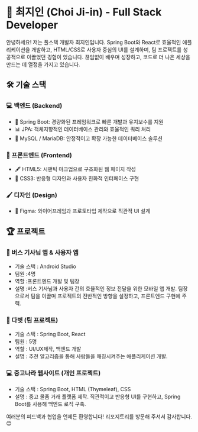 # 🌟 최지인 (Choi Ji-in) - Full Stack Developer
안녕하세요! 저는 풀스택 개발자 최지인입니다.
Spring Boot와 React로 효율적인 애플리케이션을 개발하고, HTML/CSS로 사용자 중심의 UI를 설계하며, 팀 프로젝트를 성공적으로 이끌었던 경험이 있습니다.
끊임없이 배우며 성장하고, 코드로 더 나은 세상을 만드는 데 열정을 가지고 있습니다.

## 🛠️ 기술 스택
### 💻 백엔드 (Backend)
- 🌱 Spring Boot: 경량화된 프레임워크로 빠른 개발과 유지보수를 지원
- 📊 JPA: 객체지향적인 데이터베이스 관리와 효율적인 쿼리 처리
- 🐬 MySQL / MariaDB: 안정적이고 확장 가능한 데이터베이스 솔루션
### 🎨 프론트엔드 (Frontend)
- 🖋️ HTML5: 시맨틱 마크업으로 구조화된 웹 페이지 작성
- 🎨 CSS3: 반응형 디자인과 사용자 친화적 인터페이스 구현
### 🖌️ 디자인 (Design)
- 🎨 Figma: 와이어프레임과 프로토타입 제작으로 직관적 UI 설계

## 🏆 프로젝트
### 🚌 버스 기사님 앱 & 사용자 앱
- 기술 스택 : Android Studio
- 팀원 :4명
- 역할 :프론트엔드 개발 및 팀장
- 설명 :버스 기사님과 사용자 간의 효율적인 정보 전달을 위한 모바일 앱 개발.
팀장으로서 팀을 이끌며 프로젝트의 전반적인 방향을 설정하고, 프론트엔드 구현에 주력.

### 🤝 다벗 (팀 프로젝트)
- 기술 스택 : Spring Boot, React
- 팀원 : 5명
- 역할 : UI/UX제작, 백엔드 개발
- 설명 : 추천 알고리즘을 통해 사람들을 매칭시켜주는 애플리케이션 개발.

### 💻 중고나라 웹사이트 (개인 프로젝트)
- 기술 스택 : Spring Boot, HTML (Thymeleaf), CSS
- 설명 : 중고 물품 거래 플랫폼 제작.
직관적이고 반응형 UI를 구현하고, Spring Boot를 사용해 백엔드 로직 구축.

여러분의 피드백과 협업을 언제든 환영합니다!
리포지토리를 방문해 주셔서 감사합니다. 😊


<!--
**JIINcho/JIINcho** is a ✨ _special_ ✨ repository because its `README.md` (this file) appears on your GitHub profile.

Here are some ideas to get you started:

- 🔭 I’m currently working on ...
- 🌱 I’m currently learning ...
- 👯 I’m looking to collaborate on ...
- 🤔 I’m looking for help with ...
- 💬 Ask me about ...
- 📫 How to reach me: ...
- 😄 Pronouns: ...
- ⚡ Fun fact: ...
-->
